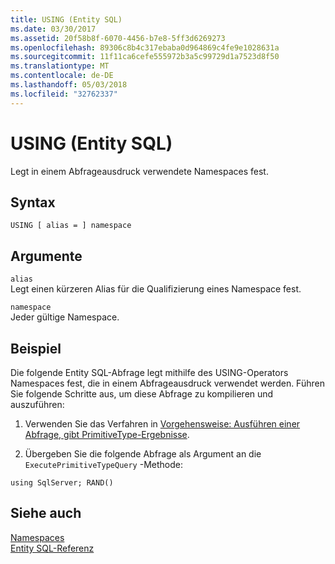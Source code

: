 ```yaml
---
title: USING (Entity SQL)
ms.date: 03/30/2017
ms.assetid: 20f58b8f-6070-4456-b7e8-5ff3d6269273
ms.openlocfilehash: 89306c8b4c317ebaba0d964869c4fe9e1028631a
ms.sourcegitcommit: 11f11ca6cefe555972b3a5c99729d1a7523d8f50
ms.translationtype: MT
ms.contentlocale: de-DE
ms.lasthandoff: 05/03/2018
ms.locfileid: "32762337"
---
```

# <a name="using-entity-sql"></a>USING (Entity SQL)
Legt in einem Abfrageausdruck verwendete Namespaces fest.  
  
## <a name="syntax"></a>Syntax  
  
```  
USING [ alias = ] namespace  
```  
  
## <a name="arguments"></a>Argumente  
 `alias`  
 Legt einen kürzeren Alias für die Qualifizierung eines Namespace fest.  
  
 `namespace`  
 Jeder gültige Namespace.  
  
## <a name="example"></a>Beispiel  
 Die folgende Entity SQL-Abfrage legt mithilfe des USING-Operators Namespaces fest, die in einem Abfrageausdruck verwendet werden. Führen Sie folgende Schritte aus, um diese Abfrage zu kompilieren und auszuführen:  
  
1.  Verwenden Sie das Verfahren in [Vorgehensweise: Ausführen einer Abfrage, gibt PrimitiveType-Ergebnisse](../../../../../../docs/framework/data/adonet/ef/how-to-execute-a-query-that-returns-primitivetype-results.md).  
  
2.  Übergeben Sie die folgende Abfrage als Argument an die `ExecutePrimitiveTypeQuery` -Methode:  
  
```  
using SqlServer; RAND()  
```  
  
## <a name="see-also"></a>Siehe auch  
 [Namespaces](../../../../../../docs/framework/data/adonet/ef/language-reference/namespaces-entity-sql.md)  
 [Entity SQL-Referenz](../../../../../../docs/framework/data/adonet/ef/language-reference/entity-sql-reference.md)
